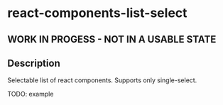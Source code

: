 # react-components-list-select

## WORK IN PROGESS - NOT IN A USABLE STATE

## Description

Selectable list of react components. Supports only single-select. 

TODO: example